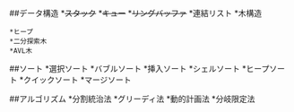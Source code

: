 ##データ構造
    *~~スタック~~
    *~~キュー~~
    *~~リングバッファ~~
    *連結リスト
    *木構造

    *ヒープ
    *二分探索木
    *AVL木

##ソート
    *選択ソート
    *バブルソート
    *挿入ソート
    *シェルソート
    *ヒープソート
    *クイックソート
    *マージソート

##アルゴリズム
    *分割統治法
    *グリーディ法
    *動的計画法
    *分岐限定法
